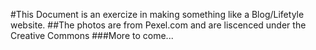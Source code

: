 #This Document is an exercize in making something like a Blog/Lifetyle website.
##The photos are from Pexel.com and are liscenced under the Creative Commons 
###More to come...